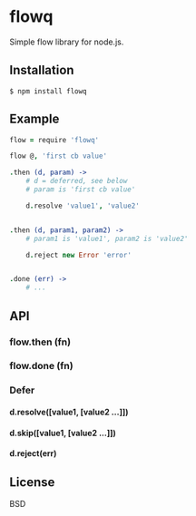 # flowq

Simple flow library for node.js.


## Installation


    $ npm install flowq


## Example

```coffeescript
flow = require 'flowq'

flow @, 'first cb value'

.then (d, param) ->
	# d = deferred, see below
	# param is 'first cb value'

	d.resolve 'value1', 'value2'


.then (d, param1, param2) ->
	# param1 is 'value1', param2 is 'value2'

	d.reject new Error 'error'


.done (err) ->
	# ...

``` 

## API

### flow.then (fn)

### flow.done (fn)

### Defer

#### d.resolve([value1, [value2 ...]])
#### d.skip([value1, [value2 ...]])
#### d.reject(err)



## License

BSD